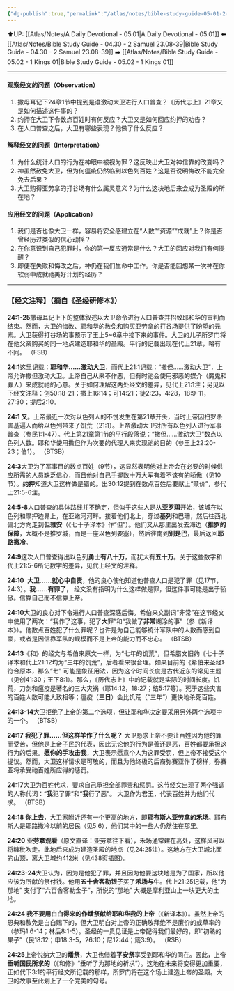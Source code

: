 ```yaml
---
{"dg-publish":true,"permalink":"/atlas/notes/bible-study-guide-05-01-2-samuel-24/","noteIcon":""}
---
```


⬆️UP: [[Atlas/Notes/A Daily Devotional - 05.01\|A Daily Devotional - 05.01]]
⬅️ [[Atlas/Notes/Bible Study Guide - 04.30 - 2 Samuel 23.08-39\|Bible Study Guide - 04.30 - 2 Samuel 23.08-39]]
➡️ [[Atlas/Notes/Bible Study Guide - 05.02 - 1 Kings 01\|Bible Study Guide - 05.02 - 1 Kings 01]] 

---

#### 观察经文的问题（Observation）
1. 撒母耳记下24章1节中提到是谁激动大卫进行人口普查？《历代志上》21章又是如何描述这件事的？
2. 约押在大卫下令数点百姓时有何反应？大卫又是如何回应约押的劝告？
3. 在人口普查之后，大卫有哪些表现？他做了什么反应？

#### 解释经文的问题（Interpretation）
1. 为什么统计人口的行为在神眼中被视为罪？这反映出大卫对神信靠的改变吗？
2. 神虽然赦免大卫，但为何瘟疫仍然临到以色列百姓？这是否说明悔改不能完全免去后果？
3. 大卫购得亚劳拿的打谷场有什么属灵意义？为什么这块地后来会成为圣殿的所在地？

#### 应用经文的问题（Application）
1. 我们是否也像大卫一样，容易将安全感建立在“人数”“资源”“成就”上？你是否曾经历过类似的信心动摇？
2. 在你意识到自己犯罪时，你的第一反应通常是什么？大卫的回应对我们有何提醒？
3. 即便在失败和悔改之后，神仍在我们生命中工作。你是否能回想某一次神在你软弱中成就祂美好计划的经历？

---
### 【经文注释】（摘自《圣经研修本》）

**24:1-25**撒母耳记上下的整体叙述以大卫命令进行人口普查并招致耶和华的审判而结束。然而，大卫的悔改、耶和华的赦免和购买亚劳拿的打谷场提供了盼望的元素。大卫获得打谷场的事预示了王上5~6章中接下来的事件。大卫的儿子所罗门将在他父亲购买的同一地点建造耶和华的圣殿。平行的记载出现在代上21章，略有不同。 （FSB）

**24:1**这里记载：**耶和华……激动大卫**，而代上21:1记载：“撒但……激动大卫”，上帝允许撒但激动大卫。上帝自己从来不作恶，但有时祂会使用邪恶的媒介（魔鬼和罪人）来成就祂的心意。关于如何理解这两处经文的差异，见代上21:1注；另见以下经文注释：创50:18-21；撒上16:14；可14:21；徒2:23，4:28，18:9-11，27:30；提后2:10。

**24:1 又**。上帝最近一次对以色列人的不悦发生在第21章开头，当时上帝因扫罗杀害基遍人而给以色列带来了饥荒（21:1）。上帝激动大卫对所有以色列人进行军事普查（参民1:1-47）。代上第21章第1节的平行段落说：“撒但……激动大卫”数点以色列人数。耶和华使用撒但作为次要的代理人来实现祂的目的（参王上22:20-23；伯1）。 （BTSB）

**24:3**大卫为了军事目的数点百姓（9节），这显然表明他对上帝会在必要的时候供应所需的人员缺乏信心，而且他对自己手握数十万大军有着不该有的骄傲（见10节）。**约押**知道大卫这样做是错的。出30:12提到在数点百姓后要献上“赎价”，参代上21:5-6注。

**24:5-8**人口普查的具体路线并不确定，但似乎这些人是从**亚罗珥**开始，该城在以色列和摩押边界上，在亚嫩河河畔。接着他们北上，穿过**基列**和巴珊，然后往西北偏北方向走到**但雅安**（《七十子译本》作“但”）。他们又从那里出发去海边（**推罗的保障**，大概不是推罗城，而是一座以色列要塞），然后往南到**别是巴**，最后返回**耶路撒冷**。

**24:9**这次人口普查得出以色列**勇士有八十万**，而犹大有**五十万**。关于这些数字和代上21:5-6所记数字的差异，见代上经文的注释。

**24:10**  **大卫……就心中自责**，他的良心使他知道他普查人口是犯了罪（见17节，24:3）。**我……有罪了，** 经文没有指明为什么这样做是罪，但这件事可能是出于骄傲。信靠自己而不信靠上帝。

**24:10**大卫的良心对下令进行人口普查深感后悔。希伯来文副词“非常”在这节经文中使用了两次：“我作了这事，犯了**大**罪”和“我做了**非常**糊涂的事”（参《新译本》）。他数点百姓犯了什么罪呢？也许是为自己能够统计军队中的人数而感到自豪，或者是因信靠军队的规模而不是上帝的能力而不忠心。 （BTSB）

**24:13**《和》的经文与希伯来原文一样，为“七年的饥荒”，但希腊文旧约《七十子译本和代上21:12均为“三年的饥荒”，后者看来很合理。如果目前的《希伯来圣经》符合原本，那么“七” 可能是象征用法，因为这个时间长度是古代近东的常见主题（见创41:30；王下8:1）。那么，《历代志上》中的记载就是实际的时间长度。饥荒，刀剑和瘟疫是著名的三大灾祸（耶14:12，18:27；结5:17等）。死于这些灾害的百姓人数可能大致相等；瘟疫（**三日**）会比饥荒（“三年”）更快地杀死百姓。

**24:13-14**大卫拒绝了上帝的第二个选项，但让耶和华决定要采用另外两个选项中的一个。 （BTSB）

**24:17** **我犯了罪……但这群羊作了什么呢？** 大卫恳求上帝不要让百姓因为他的罪而受苦，但他是上帝子民的代表，因此无论他的行为是善还是恶，百姓都要承担这行为的后果。**愿你的手攻击我**，大卫表示愿意个人为这罪受罚，但上帝不接受这个提议。然而，大卫这样请求是可敬的，而且为他终极的后裔弥赛亚作了榜样，弥赛亚将承受祂百姓所应得的惩罚。

**24:17**大卫为百姓代求，要求自己承担全部罪责和惩罚。这节经文出现了两个强调的人称代词：“**我**犯了罪”和“**我**行了恶”。 大卫作为君王，代表百姓并为他们代求。 （BTSB）

**24:18** **你上去**，大卫家附近还有一个更高的地方，即**耶布斯人亚劳拿的禾场**。耶布斯人是耶路撒冷以前的居民（见5:6），他们其中的一些人仍然住在那里。

**24:20** **亚劳拿观看**（原文直译：亚劳拿往下看），禾场通常建在高处，这样风可以将糠秕吹走。此地后来成为建造圣殿的地点（见24:25注）。这地方在大卫城北面的山顶，离大卫城约412米（见438页插图）。

**24:23-24**大卫认为，因为是他犯了罪，并且因为他要这块地是为了国家，所以他应该为所献的祭付钱。他用**五十舍客勒银子**买了**禾场与牛**。代上21:25记载，他“为那地” 支付了“六百舍客勒金子”，所说的“那地” 大概是摩利亚山上一块更大的土地。

**24:24 我不要用白白得来的作燔祭献给耶和华我的上帝**（《新译本》）。虽然上帝的恩典和赦免是白白赐下的，但大卫明白对上帝的正确敬拜绝不是廉价的或草率的（参玛1:6-14；林后8:1-5）。圣经的一贯见证是上帝配得我们最好的，即“初熟的果子”（民18:12；申18:3-5，26:10；尼12:44；箴3:9）。 （RSB）

**24:25**上帝悦纳大卫的**燔祭**，大卫也借着**平安祭**享受到耶和华的同在。因此，上帝**垂听国民所求的**（《和修》“垂听了为那地的祈求”）。这地在未来将变得更加重要，正如代下3:1的平行经文所记载的那样，所罗门将在这个场上建造上帝的圣殿。大卫的故事至此划上了一个完美的句号。